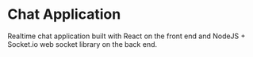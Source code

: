 # Chat Application 

Realtime chat application built with React on the front end and NodeJS + Socket.io web socket library on the back end.





